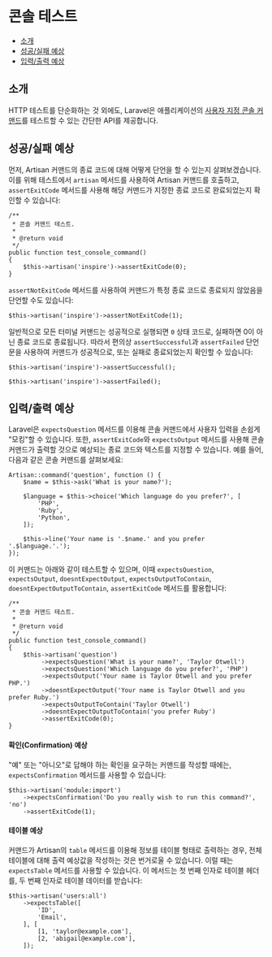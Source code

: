 # 콘솔 테스트

- [소개](#introduction)
- [성공/실패 예상](#success-failure-expectations)
- [입력/출력 예상](#input-output-expectations)

<a name="introduction"></a>
## 소개

HTTP 테스트를 단순화하는 것 외에도, Laravel은 애플리케이션의 [사용자 지정 콘솔 커맨드](/docs/{{version}}/artisan)를 테스트할 수 있는 간단한 API를 제공합니다.

<a name="success-failure-expectations"></a>
## 성공/실패 예상

먼저, Artisan 커맨드의 종료 코드에 대해 어떻게 단언을 할 수 있는지 살펴보겠습니다. 이를 위해 테스트에서 `artisan` 메서드를 사용하여 Artisan 커맨드를 호출하고, `assertExitCode` 메서드를 사용해 해당 커맨드가 지정한 종료 코드로 완료되었는지 확인할 수 있습니다:

    /**
     * 콘솔 커맨드 테스트.
     *
     * @return void
     */
    public function test_console_command()
    {
        $this->artisan('inspire')->assertExitCode(0);
    }

`assertNotExitCode` 메서드를 사용하여 커맨드가 특정 종료 코드로 종료되지 않았음을 단언할 수도 있습니다:

    $this->artisan('inspire')->assertNotExitCode(1);

일반적으로 모든 터미널 커맨드는 성공적으로 실행되면 `0` 상태 코드로, 실패하면 0이 아닌 종료 코드로 종료됩니다. 따라서 편의상 `assertSuccessful`과 `assertFailed` 단언문을 사용하여 커맨드가 성공적으로, 또는 실패로 종료되었는지 확인할 수 있습니다:

    $this->artisan('inspire')->assertSuccessful();

    $this->artisan('inspire')->assertFailed();

<a name="input-output-expectations"></a>
## 입력/출력 예상

Laravel은 `expectsQuestion` 메서드를 이용해 콘솔 커맨드에서 사용자 입력을 손쉽게 "모킹"할 수 있습니다. 또한, `assertExitCode`와 `expectsOutput` 메서드를 사용해 콘솔 커맨드가 출력할 것으로 예상되는 종료 코드와 텍스트를 지정할 수 있습니다. 예를 들어, 다음과 같은 콘솔 커맨드를 살펴보세요:

    Artisan::command('question', function () {
        $name = $this->ask('What is your name?');

        $language = $this->choice('Which language do you prefer?', [
            'PHP',
            'Ruby',
            'Python',
        ]);

        $this->line('Your name is '.$name.' and you prefer '.$language.'.');
    });

이 커맨드는 아래와 같이 테스트할 수 있으며, 이때 `expectsQuestion`, `expectsOutput`, `doesntExpectOutput`, `expectsOutputToContain`, `doesntExpectOutputToContain`, `assertExitCode` 메서드를 활용합니다:

    /**
     * 콘솔 커맨드 테스트.
     *
     * @return void
     */
    public function test_console_command()
    {
        $this->artisan('question')
             ->expectsQuestion('What is your name?', 'Taylor Otwell')
             ->expectsQuestion('Which language do you prefer?', 'PHP')
             ->expectsOutput('Your name is Taylor Otwell and you prefer PHP.')
             ->doesntExpectOutput('Your name is Taylor Otwell and you prefer Ruby.')
             ->expectsOutputToContain('Taylor Otwell')
             ->doesntExpectOutputToContain('you prefer Ruby')
             ->assertExitCode(0);
    }

<a name="confirmation-expectations"></a>
#### 확인(Confirmation) 예상

"예" 또는 "아니오"로 답해야 하는 확인을 요구하는 커맨드를 작성할 때에는, `expectsConfirmation` 메서드를 사용할 수 있습니다:

    $this->artisan('module:import')
        ->expectsConfirmation('Do you really wish to run this command?', 'no')
        ->assertExitCode(1);

<a name="table-expectations"></a>
#### 테이블 예상

커맨드가 Artisan의 `table` 메서드를 이용해 정보를 테이블 형태로 출력하는 경우, 전체 테이블에 대해 출력 예상값을 작성하는 것은 번거로울 수 있습니다. 이럴 때는 `expectsTable` 메서드를 사용할 수 있습니다. 이 메서드는 첫 번째 인자로 테이블 헤더를, 두 번째 인자로 테이블 데이터를 받습니다:

    $this->artisan('users:all')
        ->expectsTable([
            'ID',
            'Email',
        ], [
            [1, 'taylor@example.com'],
            [2, 'abigail@example.com'],
        ]);
